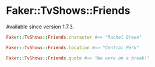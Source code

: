 # Faker::TvShows::Friends

Available since version 1.7.3.

```ruby
Faker::TvShows::Friends.character #=> "Rachel Green"

Faker::TvShows::Friends.location #=> "Central Perk"

Faker::TvShows::Friends.quote #=> "We were on a break!"
```
